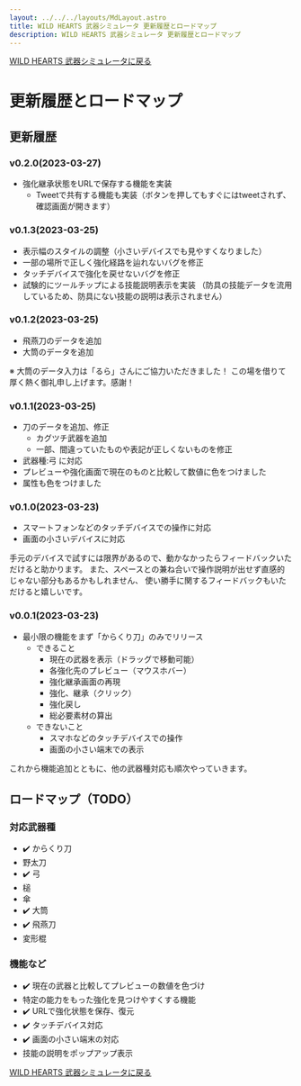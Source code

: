 ```yaml
---
layout: ../../../layouts/MdLayout.astro
title: WILD HEARTS 武器シミュレータ 更新履歴とロードマップ
description: WILD HEARTS 武器シミュレータ 更新履歴とロードマップ
---
```

[WILD HEARTS 武器シミュレータに戻る](./)

# 更新履歴とロードマップ
## 更新履歴
### v0.2.0(2023-03-27)
- 強化継承状態をURLで保存する機能を実装
  - Tweetで共有する機能も実装（ボタンを押してもすぐにはtweetされず、確認画面が開きます）

### v0.1.3(2023-03-25)
- 表示幅のスタイルの調整（小さいデバイスでも見やすくなりました）
- 一部の場所で正しく強化経路を辿れないバグを修正
- タッチデバイスで強化を戻せないバグを修正
- 試験的にツールチップによる技能説明表示を実装
（防具の技能データを流用しているため、防具にない技能の説明は表示されません）

### v0.1.2(2023-03-25)
- 飛燕刀のデータを追加
- 大筒のデータを追加

※ 大筒のデータ入力は「るら」さんにご協力いただきました！
この場を借りて厚く熱く御礼申し上げます。感謝！

### v0.1.1(2023-03-25)
- 刀のデータを追加、修正
  - カグツチ武器を追加
  - 一部、間違っていたものや表記が正しくないものを修正
- 武器種:弓 に対応
- プレビューや強化画面で現在のものと比較して数値に色をつけました
- 属性も色をつけました

### v0.1.0(2023-03-23)
- スマートフォンなどのタッチデバイスでの操作に対応
- 画面の小さいデバイスに対応

手元のデバイスで試すには限界があるので、動かなかったらフィードバックいただけると助かります。
また、スペースとの兼ね合いで操作説明が出せず直感的じゃない部分もあるかもしれません、
使い勝手に関するフィードバックもいただけると嬉しいです。

### v0.0.1(2023-03-23)
- 最小限の機能をまず「からくり刀」のみでリリース
  - できること
    - 現在の武器を表示（ドラッグで移動可能）
    - 各強化先のプレビュー（マウスホバー）
    - 強化継承画面の再現
    - 強化、継承（クリック）
    - 強化戻し
    - 総必要素材の算出
  - できないこと
    - スマホなどのタッチデバイスでの操作
    - 画面の小さい端末での表示

これから機能追加とともに、他の武器種対応も順次やっていきます。

## ロードマップ（TODO）
### 対応武器種
- ✔️ からくり刀
- 野太刀
- ✔️ 弓
- 槌
- 傘
- ✔️ 大筒
- ✔️ 飛燕刀
- 変形棍

### 機能など
- ✔️ 現在の武器と比較してプレビューの数値を色づけ
- 特定の能力をもった強化を見つけやすくする機能
- ✔️ URLで強化状態を保存、復元
- ✔️ タッチデバイス対応
- ✔️ 画面の小さい端末の対応
- 技能の説明をポップアップ表示

[WILD HEARTS 武器シミュレータに戻る](./)
